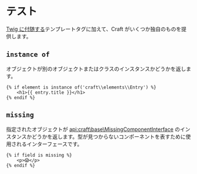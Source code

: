 # テスト

[Twig に付随する](https://twig.symfony.com/doc/tests/index.html)テンプレートタグに加えて、Craft がいくつか独自のものを提供します。

## `instance of`

オブジェクトが別のオブジェクトまたはクラスのインスタンスかどうかを返します。

```twig
{% if element is instance of('craft\\elements\\Entry') %}
    <h1>{{ entry.title }}</h1>
{% endif %}
```

## `missing`

指定されたオブジェクトが <api:craft\base\MissingComponentInterface> のインスタンスかどうかを返します。型が見つからないコンポーネントを表すために使用されるインターフェースです。

```twig
{% if field is missing %}
    <p>😱</p>
{% endif %}
```